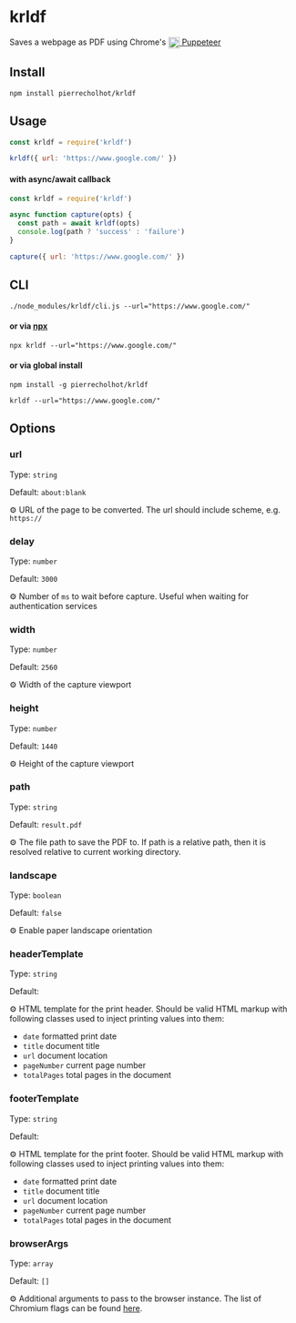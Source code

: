 # krldf

Saves a webpage as PDF using Chrome's <a href="https://github.com/GoogleChrome/puppeteer"><img src="https://user-images.githubusercontent.com/10379601/29446482-04f7036a-841f-11e7-9872-91d1fc2ea683.png" height="20" align="top" /> Puppeteer</a>

## Install

```shell
npm install pierrecholhot/krldf
```

## Usage

```javascript
const krldf = require('krldf')

krldf({ url: 'https://www.google.com/' })
```

#### with async/await callback

```javascript
const krldf = require('krldf')

async function capture(opts) {
  const path = await krldf(opts)
  console.log(path ? 'success' : 'failure')
}

capture({ url: 'https://www.google.com/' })
```

## CLI

```shell
./node_modules/krldf/cli.js --url="https://www.google.com/"
```

#### or via [npx](https://www.npmjs.com/package/npx)

```shell
npx krldf --url="https://www.google.com/"
```

#### or via global install

```shell
npm install -g pierrecholhot/krldf
```
```shell
krldf --url="https://www.google.com/"
```


## Options

### url

  Type: `string`

  Default: `about:blank`

  ⚙️ URL of the page to be converted. The url should include scheme, e.g. `https://`

### delay

  Type: `number`

  Default: `3000`

  ⚙️ Number of `ms` to wait before capture. Useful when waiting for authentication services

### width

  Type: `number`

  Default: `2560`

  ⚙️ Width of the capture viewport

### height

  Type: `number`

  Default: `1440`

  ⚙️ Height of the capture viewport

### path

  Type: `string`

  Default: `result.pdf`

  ⚙️ The file path to save the PDF to. If path is a relative path, then it is resolved relative to current working directory.

### landscape

  Type: `boolean`

  Default: `false`

  ⚙️ Enable paper landscape orientation

### headerTemplate

  Type: `string`

  Default: ` `

  ⚙️ HTML template for the print header. Should be valid HTML markup with following classes used to inject printing values into them:

  - `date` formatted print date
  - `title` document title
  - `url` document location
  - `pageNumber` current page number
  - `totalPages` total pages in the document

### footerTemplate

  Type: `string`

  Default: ` `

  ⚙️ HTML template for the print footer. Should be valid HTML markup with following classes used to inject printing values into them:

  - `date` formatted print date
  - `title` document title
  - `url` document location
  - `pageNumber` current page number
  - `totalPages` total pages in the document

### browserArgs

  Type: `array`

  Default: `[]`

  ⚙️ Additional arguments to pass to the browser instance. The list of Chromium flags can be found [here](https://peter.sh/experiments/chromium-command-line-switches/).
